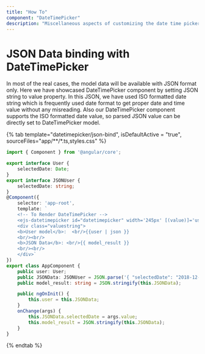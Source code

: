 ```yaml
---
title: "How To"
component: "DateTimePicker"
description: "Miscellaneous aspects of customizing the date time picker"
---
```


# JSON Data binding with DateTimePicker

In most of the real cases, the model data will be available with JSON format only.
 Here we have showcased DateTimePicker component by setting JSON string to value property.
In this JSON, we have used ISO formatted date string which is frequently used date format to get proper date and time value without any misreading.
Also our DateTimePicker component supports the ISO formatted date value, so parsed JSON value can be directly set to DateTimePicker model.

{% tab template="datetimepicker/json-bind", isDefaultActive = "true",  sourceFiles="app/**/*.ts,styles.css" %}

```typescript
import { Component } from '@angular/core';

export interface User {
    selectedDate: Date;
}
export interface JSONUser {
    selectedDate: string;
}
@Component({
    selector: 'app-root',
    template: `
    <!-- To Render DateTimePicker -->
    <ejs-datetimepicker id="datetimepicker" width='245px' [(value)]='user.selectedDate' (change)='onChange($event)'></ejs-datetimepicker>
    <div class="valuestring">
    <b>User model</b>:  <br/>{{user | json }}
    <br/><br/>
    <b>JSON Data</b>: <br/>{{ model_result }}
    <br/><br/>
    </div>`
})
export class AppComponent {
    public user: User;
    public JSONData: JSONUser = JSON.parse('{ "selectedDate": "2018-12-18T08:56:00+00:00"}');
    public model_result: string = JSON.stringify(this.JSONData);

    public ngOnInit() {
        this.user = this.JSONData;
    }
    onChange(args) {
        this.JSONData.selectedDate = args.value;
        this.model_result = JSON.stringify(this.JSONData);
    }
}

```

{% endtab %}